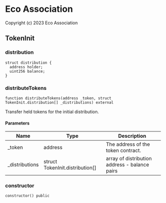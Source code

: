 # Eco Association

Copyright (c) 2023 Eco Association

## TokenInit

### distribution

```solidity
struct distribution {
  address holder;
  uint256 balance;
}
```

### distributeTokens

```solidity
function distributeTokens(address _token, struct TokenInit.distribution[] _distributions) external
```

Transfer held tokens for the initial distribution.

#### Parameters

| Name | Type | Description |
| ---- | ---- | ----------- |
| _token | address | The address of the token contract. |
| _distributions | struct TokenInit.distribution[] | array of distribution address - balance pairs |

### constructor

```solidity
constructor() public
```

